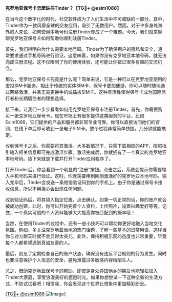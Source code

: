 **克罗地亚保号卡怎麽註冊Tinder？【TG💪+ @esim1088】**

在当今这个数字化的时代，社交软件成为了人们生活中不可或缺的一部分。其中，Tinder作为一款风靡全球的交友应用，吸引了无数用户。然而，对于许多身处海外的人来说，如何使用本地号码注册Tinder却成了一个难题。今天，我们就来聊聊克罗地亚保号卡如何帮助你顺利注册Tinder。

首先，我们得明白为什么需要本地号码。Tinder为了确保用户的隐私和安全，通常要求通过手机号码进行验证。这意味着，如果你没有克罗地亚本地号码，就无法完成注册流程。这不仅限制了你的使用体验，还可能让你错过很多有趣的交流机会。

那么，克罗地亚保号卡究竟是什么呢？简单来说，它是一种可以在克罗地亚使用的虚拟SIM卡服务。相比于传统的实体SIM卡，保号卡更加便捷，你可以随时随地通过网络激活，并且无需更换手机或插拔SIM卡。这种灵活性使得保号卡成为国际旅行者和长期居住者的理想选择。

接下来，让我们一步步看看如何用克罗地亚保号卡注册Tinder。首先，你需要购买一张克罗地亚保号卡。现在市场上有很多提供这类服务的平台，比如Esim1088，它们提供的产品和服务都非常专业可靠。你可以直接访问他们的官网，在线下单后即可收到一张电子SIM卡。整个过程非常简单快捷，几分钟就能搞定。

收到保号卡之后，你需要将其激活。大多数情况下，只需下载相应的APP，按照指引输入相关信息即可完成激活步骤。激活完成后，你就拥有了一个真实的克罗地亚本地号码。接下来就是下载并打开Tinder应用程序了。

打开Tinder后，你会看到一个明显的“注册”按钮。点击之后，系统会提示你需要输入手机号码来进行验证。这时，你就需要用到刚刚激活好的克罗地亚本地号码。输入完毕后，Tinder会发送一条短信验证码到你的手机上。由于你是通过保号卡接收信息，所以不用担心会出现任何问题。

收到验证码后，将其填入指定位置，点击确认。如果一切正常的话，你的账户就会被成功创建。此时，你可以开始完善个人资料，上传照片，设置兴趣爱好等等。记住，一个真实可信的个人资料能够大大提高你被匹配到的概率哦！

当然，在使用Tinder的过程中，还有一些小技巧可以帮助你更好地融入当地文化氛围。例如，多关注克罗地亚当地的热门话题，了解一些基本的日常用语，这样当你与对方聊天时就不会显得太突兀。此外，保持积极乐观的态度也非常重要，毕竟每个人都希望遇到真诚友善的人。

最后，别忘了定期检查自己的账户状态，确保没有违反平台规则的行为发生。同时也要注意保护个人信息的安全，避免泄露过多敏感内容给陌生人。

总之，借助克罗地亚保号卡的帮助，即使是身处异国他乡的朋友也能轻松加入Tinder大家庭，享受浪漫美好的邂逅时光。如果你想尝试一下这种全新的生活方式，不妨试试看吧！相信我，你会发现这个世界比想象中更加精彩纷呈。

[[TG💪+ @esim1088](https://t.me/s/esim1088) ![Image](https://i.postimg.cc/4NQfJmqS/Snipaste-2025-05-13-00-14-12.png)]